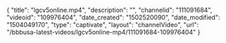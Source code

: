 {
    "title": "lgcv5online.mp4",
    "description": "",
    "channelid": "111091684",
    "videoid": "109976404",
    "date_created": "1502520090",
    "date_modified": "1504049170",
    "type": "captivate",
    "layout": "channelVideo",
    "url": "\/bbbusa-latest-videos\/lgcv5online-mp4\/111091684-109976404"
}